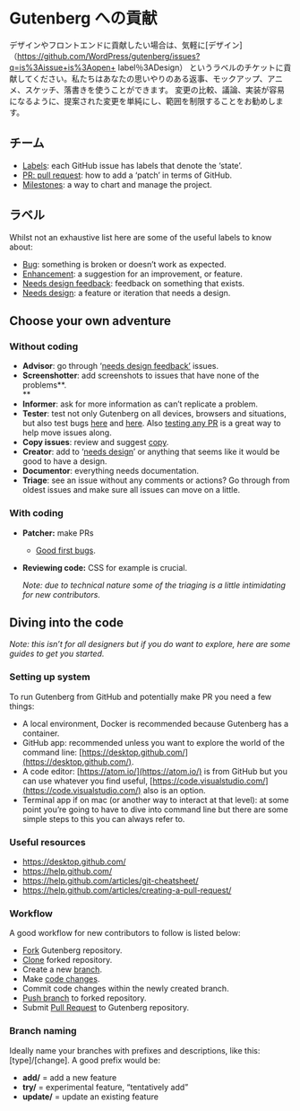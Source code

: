 <!--
# Gutenberg Contribution
-->
# Gutenberg への貢献

<!-- 
If you’d like to contribute to the design or front-end, feel free to contribute to tickets labelled [Design](https://github.com/WordPress/gutenberg/issues?q=is%3Aissue+is%3Aopen+label%3ADesign). We could use your thoughtful replies, mockups, animatics, sketches, doodles. It’s best to keep proposed changes simple and constrained in scope so that it’s easy to compare, discuss, and implement changes.
-->
デザインやフロントエンドに貢献したい場合は、気軽に[デザイン]（https://github.com/WordPress/gutenberg/issues?q=is%3Aissue+is%3Aopen+ label％3ADesign） というラベルのチケットに貢献してください。私たちはあなたの思いやりのある返事、モックアップ、アニメ、スケッチ、落書きを使うことができます。 変更の比較、議論、実装が容易になるように、提案された変更を単純にし、範囲を制限することをお勧めします。

<!--
## Terms
-->
## チーム

*   [Labels](https://github.com/WordPress/gutenberg/labels): each GitHub issue has labels that denote the ‘state’.
*   [PR: pull request](https://github.com/WordPress/gutenberg/pulls): how to add a ‘patch’ in terms of GitHub.
*   [Milestones](https://github.com/WordPress/gutenberg/milestones): a way to chart and manage the project.

<!--
## Labels
-->
## ラベル

Whilst not an exhaustive list here are some of the useful labels to know about:

*   [Bug](https://github.com/WordPress/gutenberg/labels/%5BType%5D%20Bug): something is broken or doesn’t work as expected.
*   [Enhancement](https://github.com/WordPress/gutenberg/labels/%5BType%5D%20Enhancement): a suggestion for an improvement, or feature.
*   [Needs design feedback](https://github.com/WordPress/gutenberg/labels/Needs%20Design%20Feedback): feedback on something that exists.
*   [Needs design](https://github.com/WordPress/gutenberg/labels/Needs%20Design): a feature or iteration that needs a design.

## Choose your own adventure

### Without coding

*   **Advisor**: go through ‘[needs design feedback’](https://github.com/WordPress/gutenberg/labels/Needs%20Design%20Feedback) issues.
*   **Screenshotter**: add screenshots to issues that have none of the problems**.  
    **
*   **Informer**: ask for more information as can’t replicate a problem.
*   **Tester**: test not only Gutenberg on all devices, browsers and situations, but also test bugs [here](https://github.com/WordPress/gutenberg/labels/Needs%20Testing) and [here](https://github.com/WordPress/gutenberg/labels/%5BType%5D%20Bug). Also [testing any PR](https://github.com/WordPress/gutenberg/pulls) is a great way to help move issues along.
*   **Copy issues**: review and suggest [copy](https://github.com/WordPress/gutenberg/labels/Copy).
*   **Creator**: add to ‘[needs design](https://github.com/WordPress/gutenberg/labels/Needs%20Design)’ or anything that seems like it would be good to have a design.
*   **Documentor**: everything needs documentation.
*   **Triage**: see an issue without any comments or actions? Go through from oldest issues and make sure all issues can move on a little.

### With coding

*   **Patcher:** make PRs
    *   [Good first bugs](https://github.com/WordPress/gutenberg/labels/Good%20First%20Issue).
*   **Reviewing code:** CSS for example is crucial.  
      
    *Note: due to technical nature some of the triaging is a little intimidating for new contributors.*

## Diving into the code

*Note: this isn’t for all designers but if you do want to explore, here are some guides to get you started.*

### Setting up system

To run Gutenberg from GitHub and potentially make PR you need a few things:

*   A local environment, Docker is recommended because Gutenberg has a container.
*   GitHub app: recommended unless you want to explore the world of the command line: [https://desktop.github.com/](https://desktop.github.com/).
*   A code editor: [https://atom.io/](https://atom.io/) is from GitHub but you can use whatever you find useful, [https://code.visualstudio.com/](https://code.visualstudio.com/) also is an option.
*   Terminal app if on mac (or another way to interact at that level): at some point you’re going to have to dive into command line but there are some simple steps to this you can always refer to.

### Useful resources

*   https://desktop.github.com/
*   https://help.github.com/
*   https://help.github.com/articles/git-cheatsheet/
*   https://help.github.com/articles/creating-a-pull-request/

### Workflow

A good workflow for new contributors to follow is listed below:

*   [Fork](https://help.github.com/articles/fork-a-repo/) Gutenberg repository.
*   [Clone](https://help.github.com/en/articles/cloning-a-repository) forked repository.
*   Create a new [branch](https://help.github.com/en/articles/creating-and-deleting-branches-within-your-repository).
*   Make [code changes](https://help.github.com/en/desktop/contributing-to-projects/committing-and-reviewing-changes-to-your-project).
*   Commit code changes within the newly created branch.
*   [Push branch](https://help.github.com/en/articles/pushing-to-a-remote) to forked repository.
*   Submit [Pull Request](https://help.github.com/articles/creating-a-pull-request/) to Gutenberg repository.

### Branch naming

Ideally name your branches with prefixes and descriptions, like this: \[type\]/\[change\]. A good prefix would be:

*   **add/** = add a new feature
*   **try/** = experimental feature, “tentatively add”
*   **update/** \= update an existing feature
